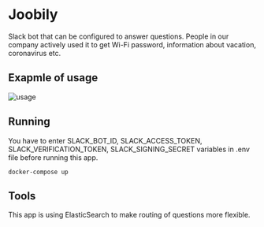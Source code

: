 # Joobily
Slack bot that can be configured to answer questions. People in our company actively used it to get Wi-Fi password, information about vacation, coronavirus etc.
## Exapmle of usage
![usage](./attachments/joobily-demo.gif)
## Running
You have to enter SLACK_BOT_ID, SLACK_ACCESS_TOKEN, SLACK_VERIFICATION_TOKEN, SLACK_SIGNING_SECRET variables in .env file before running this app.

```docker-compose up```
## Tools
This app is using ElasticSearch to make routing of questions more flexible.